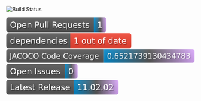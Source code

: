 
![Build Status](https://github.com/RahulVadisetty91/RestService/actions/workflows/build.yml/badge.svg?branch=develop/pipeline)

<img alt="GitHub pull requests" src=".github/badges/open-pr-count.svg">

<img alt="Dependencies" src=".github/badges/depend-badge.svg">
<img alt="Code Coverage" src=".github/badges/jacoco-code-coverage.svg">
<a href="https://github.com/RahulVadisetty91/RestService/issues">
  <img alt="Issues" src=".github/badges/issues.svg"></a>
<br>
<a href="https://github.com/RahulVadisetty91/RestService/releases">
  <img alt="Issues" src=".github/badges/release.svg"></a>
